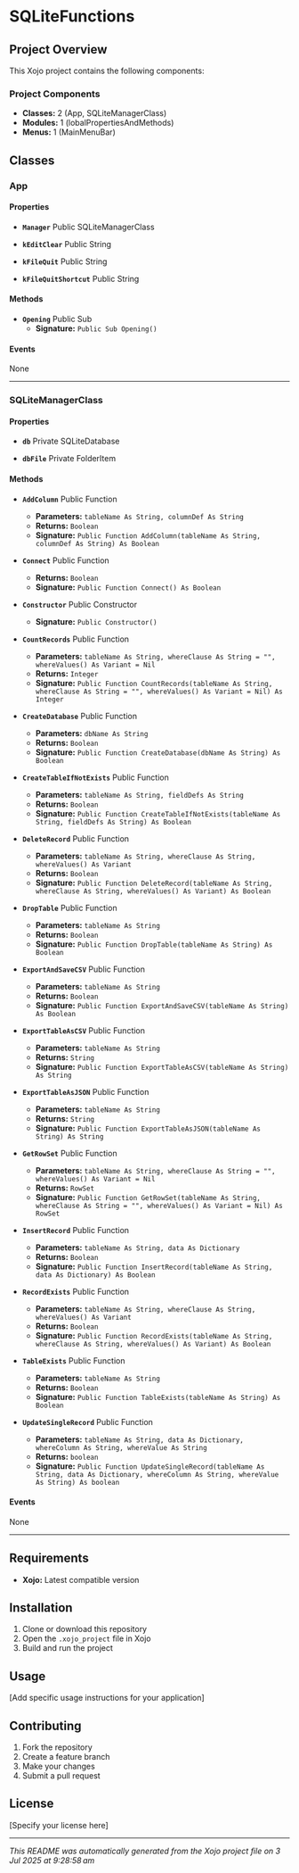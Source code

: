 # SQLiteFunctions

## Project Overview

This Xojo project contains the following components:

### Project Components

- **Classes:** 2 (App, SQLiteManagerClass)
- **Modules:** 1 (lobalPropertiesAndMethods)
- **Menus:** 1 (MainMenuBar)

## Classes

### App

#### Properties

- **`Manager`** Public SQLiteManagerClass

- **`kEditClear`** Public String

- **`kFileQuit`** Public String

- **`kFileQuitShortcut`** Public String

#### Methods

- **`Opening`** Public Sub
  - **Signature:** `Public Sub Opening()`

#### Events

None

---

### SQLiteManagerClass

#### Properties

- **`db`** Private SQLiteDatabase

- **`dbFile`** Private FolderItem

#### Methods

- **`AddColumn`** Public Function
  - **Parameters:** `tableName As String, columnDef As String`
  - **Returns:** `Boolean`
  - **Signature:** `Public Function AddColumn(tableName As String, columnDef As String) As Boolean`

- **`Connect`** Public Function
  - **Returns:** `Boolean`
  - **Signature:** `Public Function Connect() As Boolean`

- **`Constructor`** Public Constructor
  - **Signature:** `Public Constructor()`

- **`CountRecords`** Public Function
  - **Parameters:** `tableName As String, whereClause As String = "", whereValues() As Variant = Nil`
  - **Returns:** `Integer`
  - **Signature:** `Public Function CountRecords(tableName As String, whereClause As String = "", whereValues() As Variant = Nil) As Integer`

- **`CreateDatabase`** Public Function
  - **Parameters:** `dbName As String`
  - **Returns:** `Boolean`
  - **Signature:** `Public Function CreateDatabase(dbName As String) As Boolean`

- **`CreateTableIfNotExists`** Public Function
  - **Parameters:** `tableName As String, fieldDefs As String`
  - **Returns:** `Boolean`
  - **Signature:** `Public Function CreateTableIfNotExists(tableName As String, fieldDefs As String) As Boolean`

- **`DeleteRecord`** Public Function
  - **Parameters:** `tableName As String, whereClause As String, whereValues() As Variant`
  - **Returns:** `Boolean`
  - **Signature:** `Public Function DeleteRecord(tableName As String, whereClause As String, whereValues() As Variant) As Boolean`

- **`DropTable`** Public Function
  - **Parameters:** `tableName As String`
  - **Returns:** `Boolean`
  - **Signature:** `Public Function DropTable(tableName As String) As Boolean`

- **`ExportAndSaveCSV`** Public Function
  - **Parameters:** `tableName As String`
  - **Returns:** `Boolean`
  - **Signature:** `Public Function ExportAndSaveCSV(tableName As String) As Boolean`

- **`ExportTableAsCSV`** Public Function
  - **Parameters:** `tableName As String`
  - **Returns:** `String`
  - **Signature:** `Public Function ExportTableAsCSV(tableName As String) As String`

- **`ExportTableAsJSON`** Public Function
  - **Parameters:** `tableName As String`
  - **Returns:** `String`
  - **Signature:** `Public Function ExportTableAsJSON(tableName As String) As String`

- **`GetRowSet`** Public Function
  - **Parameters:** `tableName As String, whereClause As String = "", whereValues() As Variant = Nil`
  - **Returns:** `RowSet`
  - **Signature:** `Public Function GetRowSet(tableName As String, whereClause As String = "", whereValues() As Variant = Nil) As RowSet`

- **`InsertRecord`** Public Function
  - **Parameters:** `tableName As String, data As Dictionary`
  - **Returns:** `Boolean`
  - **Signature:** `Public Function InsertRecord(tableName As String, data As Dictionary) As Boolean`

- **`RecordExists`** Public Function
  - **Parameters:** `tableName As String, whereClause As String, whereValues() As Variant`
  - **Returns:** `Boolean`
  - **Signature:** `Public Function RecordExists(tableName As String, whereClause As String, whereValues() As Variant) As Boolean`

- **`TableExists`** Public Function
  - **Parameters:** `tableName As String`
  - **Returns:** `Boolean`
  - **Signature:** `Public Function TableExists(tableName As String) As Boolean`

- **`UpdateSingleRecord`** Public Function
  - **Parameters:** `tableName As String, data As Dictionary, whereColumn As String, whereValue As String`
  - **Returns:** `boolean`
  - **Signature:** `Public Function UpdateSingleRecord(tableName As String, data As Dictionary, whereColumn As String, whereValue As String) As boolean`

#### Events

None

---

## Requirements

- **Xojo:** Latest compatible version

## Installation

1. Clone or download this repository
2. Open the `.xojo_project` file in Xojo
3. Build and run the project

## Usage

[Add specific usage instructions for your application]

## Contributing

1. Fork the repository
2. Create a feature branch
3. Make your changes
4. Submit a pull request

## License

[Specify your license here]

---
*This README was automatically generated from the Xojo project file on 3 Jul 2025 at 9:28:58 am*
